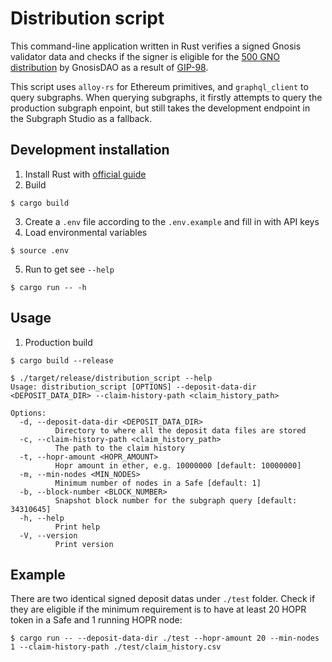 # Distribution script 

This command-line application written in Rust verifies a signed Gnosis validator data and checks if the signer is eligible for the [500 GNO distribution](https://twitter.com/GnosisDAO/status/1783874344013463583) by GnosisDAO as a result of [GIP-98](https://forum.gnosis.io/t/gip-98-should-gnosisdao-invest-in-hopr-to-kickstart-development-of-gnosisvpn/8348).

This script uses `alloy-rs` for Ethereum primitives, and `graphql_client` to query subgraphs. When querying subgraphs, it firstly attempts to query the production subgraph enpoint, but still takes the development endpoint in the Subgraph Studio as a fallback.

## Development installation
1. Install Rust with [official guide](https://www.rust-lang.org/tools/install)
2. Build
```shell
$ cargo build
```
3. Create a `.env` file according to the `.env.example` and fill in with API keys
4. Load environmental variables
```shell
$ source .env
```
5. Run to get see `--help`
```shell
$ cargo run -- -h
```

## Usage
1. Production build
```shell
$ cargo build --release
```

```shell
$ ./target/release/distribution_script --help
Usage: distribution_script [OPTIONS] --deposit-data-dir <DEPOSIT_DATA_DIR> --claim-history-path <claim_history_path>

Options:
  -d, --deposit-data-dir <DEPOSIT_DATA_DIR>
          Directory to where all the deposit data files are stored
  -c, --claim-history-path <claim_history_path>
          The path to the claim history
  -t, --hopr-amount <HOPR_AMOUNT>
          Hopr amount in ether, e.g. 10000000 [default: 10000000]
  -m, --min-nodes <MIN_NODES>
          Minimum number of nodes in a Safe [default: 1]
  -b, --block-number <BLOCK_NUMBER>
          Snapshot block number for the subgraph query [default: 34310645]
  -h, --help
          Print help
  -V, --version
          Print version
```

## Example
There are two identical signed deposit datas under `./test` folder. Check if they are eligible if the minimum requirement is to have at least 20 HOPR token in a Safe and 1 running HOPR node:
```shell
$ cargo run -- --deposit-data-dir ./test --hopr-amount 20 --min-nodes 1 --claim-history-path ./test/claim_history.csv
```

